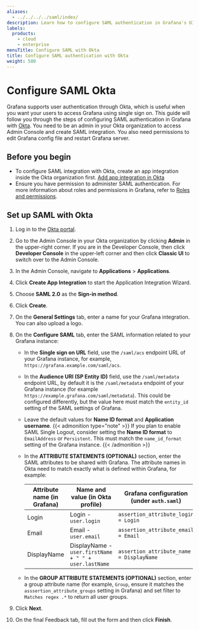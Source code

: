 ```yaml
---
aliases:
  - ../../../../saml/index/
description: Learn how to configure SAML authentication in Grafana's UI.
labels:
  products:
    - cloud
    - enterprise
menuTitle: Configure SAML with Okta
title: Configure SAML authentication with Okta
weight: 580
---
```


# Configure SAML Okta

Grafana supports user authentication through Okta, which is useful when you want your users to access Grafana using single sign on. This guide will follow you through the steps of configuring SAML authentication in Grafana with [Okta](https://okta.com/). You need to be an admin in your Okta organization to access Admin Console and create SAML integration. You also need permissions to edit Grafana config file and restart Grafana server.

## Before you begin

- To configure SAML integration with Okta, create an app integration inside the Okta organization first. [Add app integration in Okta](https://help.okta.com/en/prod/Content/Topics/Apps/apps-overview-add-apps.htm)
- Ensure you have permission to administer SAML authentication. For more information about roles and permissions in Grafana, refer to [Roles and permissions](/docs/grafana/<GRAFANA_VERSION>/administration/roles-and-permissions/).

## Set up SAML with Okta

1. Log in to the [Okta portal](https://login.okta.com/).
1. Go to the Admin Console in your Okta organization by clicking **Admin** in the upper-right corner. If you are in the Developer Console, then click **Developer Console** in the upper-left corner and then click **Classic UI** to switch over to the Admin Console.
1. In the Admin Console, navigate to **Applications** > **Applications**.
1. Click **Create App Integration** to start the Application Integration Wizard.
1. Choose **SAML 2.0** as the **Sign-in method**.
1. Click **Create**.
1. On the **General Settings** tab, enter a name for your Grafana integration. You can also upload a logo.
1. On the **Configure SAML** tab, enter the SAML information related to your Grafana instance:

   - In the **Single sign on URL** field, use the `/saml/acs` endpoint URL of your Grafana instance, for example, `https://grafana.example.com/saml/acs`.
   - In the **Audience URI (SP Entity ID)** field, use the `/saml/metadata` endpoint URL, by default it is the `/saml/metadata` endpoint of your Grafana instance (for example `https://example.grafana.com/saml/metadata`). This could be configured differently, but the value here must match the `entity_id` setting of the SAML settings of Grafana.
   - Leave the default values for **Name ID format** and **Application username**.
     {{< admonition type="note" >}}
     If you plan to enable SAML Single Logout, consider setting the **Name ID format** to `EmailAddress` or `Persistent`. This must match the `name_id_format` setting of the Grafana instance.
     {{< /admonition >}}
   - In the **ATTRIBUTE STATEMENTS (OPTIONAL)** section, enter the SAML attributes to be shared with Grafana. The attribute names in Okta need to match exactly what is defined within Grafana, for example:

     | Attribute name (in Grafana) | Name and value (in Okta profile)                     | Grafana configuration (under `auth.saml`) |
     | --------------------------- | ---------------------------------------------------- | ----------------------------------------- |
     | Login                       | Login - `user.login`                                 | `assertion_attribute_login = Login`       |
     | Email                       | Email - `user.email`                                 | `assertion_attribute_email = Email`       |
     | DisplayName                 | DisplayName - `user.firstName + " " + user.lastName` | `assertion_attribute_name = DisplayName`  |

   - In the **GROUP ATTRIBUTE STATEMENTS (OPTIONAL)** section, enter a group attribute name (for example, `Group`, ensure it matches the `asssertion_attribute_groups` setting in Grafana) and set filter to `Matches regex .*` to return all user groups.

1. Click **Next**.
1. On the final Feedback tab, fill out the form and then click **Finish**.
